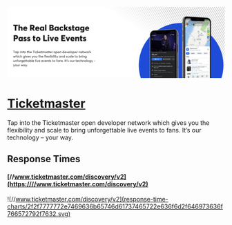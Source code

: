 [![Visit Ticketmaster](imagePreview.png)](https://developer.ticketmaster.com/products-and-docs/apis/discovery-api/v2)

# [Ticketmaster](https://developer.ticketmaster.com/products-and-docs/apis/discovery-api/v2)

Tap into the Ticketmaster open developer network which gives you the flexibility and scale to bring unforgettable live events to fans. It’s our technology – your way.

## Response Times

#### [//www.ticketmaster.com/discovery/v2](https:////www.ticketmaster.com/discovery/v2)

![//www.ticketmaster.com/discovery/v2](response-time-charts/2f2f7777772e7469636b65746d61737465722e636f6d2f646973636f766572792f7632.svg)
